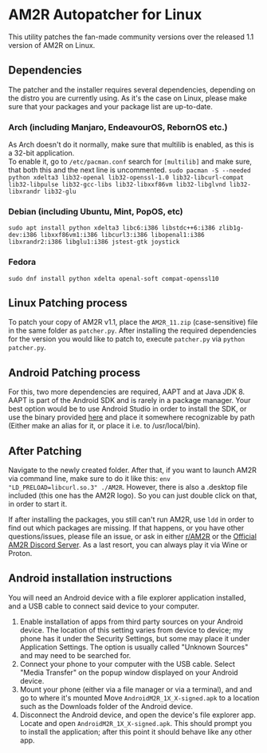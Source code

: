 # AM2R Autopatcher for Linux
This utility patches the fan-made community versions over the released 1.1 version of AM2R on Linux.

## Dependencies
The patcher and the installer requires several dependencies, depending on the distro you are currently using.
As it's the case on Linux, please make sure that your packages and your package list are up-to-date. 

### Arch (including Manjaro, EndeavourOS, RebornOS etc.)
As Arch doesn't do it normally, make sure that multilib is enabled, as this is a 32-bit application.<br>
To enable it, go to `/etc/pacman.conf` search for `[multilib]` and make sure, that both this and the next line is uncommented.
`sudo pacman -S --needed python xdelta3 lib32-openal lib32-openssl-1.0 lib32-libcurl-compat lib32-libpulse lib32-gcc-libs lib32-libxxf86vm lib32-libglvnd lib32-libxrandr lib32-glu`

### Debian (including Ubuntu, Mint, PopOS, etc)
`sudo apt install python xdelta3 libc6:i386 libstdc++6:i386 zlib1g-dev:i386 libxxf86vm1:i386 libcurl3:i386 libopenal1:i386 libxrandr2:i386 libglu1:i386 jstest-gtk joystick` 

### Fedora
`sudo dnf install python xdelta openal-soft compat-openssl10`


## Linux Patching process
To patch your copy of AM2R v1.1, place the `AM2R_11.zip` (case-sensitive) file in the same folder as `patcher.py`. After installing the required dependencies for the version you would like to patch to, execute `patcher.py` via `python patcher.py`.

## Android Patching process
For this, two more dependencies are required, AAPT and at Java JDK 8. AAPT is part of the Android SDK and is rarely in a package manager. Your best option would be to use Android Studio in order to install the SDK, or use the binary provided [here](https://androidaapt.com/) and place it somewhere recognizable by path (Either make an alias for it, or place it i.e. to /usr/local/bin).

## After Patching
Navigate to the newly created folder. After that, if you want to launch AM2R via command line, make sure to do it like this: `env "LD_PRELOAD=libcurl.so.3" ./AM2R`.
However, there is also a .desktop file included (this one has the AM2R logo). So you can just double click on that, in order to start it.

If after installing the packages, you still can't run AM2R, use `ldd` in order to find out which packages are missing. If that happens, or you have other questions/issues, please file an issue, or ask in either [r/AM2R](https://www.reddit.com/r/AM2R/) or the [Official AM2R Discord Server](https://discord.gg/YTQnkAJ).
As a last resort, you can always play it via Wine or Proton.

## Android installation instructions
You will need an Android device with a file explorer application installed, and a USB cable to connect said device to your computer.

1. Enable installation of apps from third party sources on your Android device. The location of this setting varies from device to device; my phone has it under the Security Settings, but some may place it under Application Settings.
The option is usually called "Unknown Sources" and may need to be searched for.
1. Connect your phone to your computer with the USB cable. Select "Media Transfer" on the popup window displayed on your Android device.
1. Mount your phone (either via a file manager or via a terminal), and and go to where it's mounted
Move `AndroidM2R_1X_X-signed.apk` to a location such as the Downloads folder of the Android device.
1. Disconnect the Android device, and open the device's file explorer app. Locate and open `AndroidM2R_1X_X-signed.apk`.
This should prompt you to install the application; after this point it should behave like any other app.
